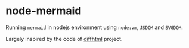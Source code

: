 # node-mermaid

Running `mermaid` in nodejs environment using `node:vm`, `JSDOM` and `SVGDOM`.

Largely inspired by the code of [diffhtml](https://github.com/tbranyen/diffhtml/) project.
